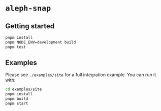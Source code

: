 # `aleph-snap`

## Getting started

```bash
pnpm install
pnpm NODE_ENV=development build
pnpm test
```

## Examples

Please see `./examples/site` for a full integration example. You can run it with:

```bash
cd examples/site
pnpm install
pnpm build
pnpm start
```
